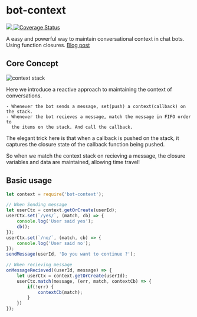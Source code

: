 # bot-context
<a href="https://travis-ci.org/ashubham/bot-context">
  <img src="https://api.travis-ci.org/ashubham/bot-context.svg?branch=master" class="badge">
</a>
<a href='https://coveralls.io/github/ashubham/bot-context?branch=master'>
    <img src='https://coveralls.io/repos/github/ashubham/bot-context/badge.svg?branch=master' alt='Coverage Status' />
</a>


A easy and powerful way to maintain conversational context in chat bots. Using function closures.
[Blog post](https://medium.com/@ashishshubham/maintaining-context-in-chatbots-2016b6a5b7c6#.z08lc981s)

## Core Concept

![context stack](https://raw.githubusercontent.com/ashubham/bot-context/master/img/context-stack.png)

Here we introduce a reactive approach to maintaining the context of conversations. 

    - Whenever the bot sends a message, set(push) a context(callback) on the stack.
    - Whenever the bot recieves a message, match the message in FIFO order to 
      the items on the stack. And call the callback.

The elegant trick here is that when a callback is pushed on the stack, 
it captures the closure state of the callback function being pushed. 

So when we match the context stack on recieving a message, the closure variables and data
are maintained, allowing time travel!

## Basic usage

```javascript
let context = require('bot-context');

// When Sending message
let userCtx = context.getOrCreate(userId);
userCtx.set(`/yes/`, (match, cb) => {
    console.log('User said yes');
    cb();
});
userCtx.set(`/no/`, (match, cb) => {
    console.log('User said no');
});
sendMessage(userId, 'Do you want to continue ?');

// When recieving message
onMessageRecieved((userId, message) => {
    let userCtx = context.getOrCreate(userId);
    userCtx.match(message, (err, match, contextCb) => {
        if(!err) {
            contextCb(match);
        }
    })
});
```

